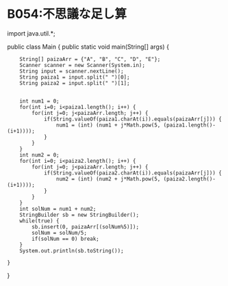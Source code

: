 # B054:不思議な足し算
import java.util.*;


public class Main {
    public static void main(String[] args) {

		String[] paizaArr = {"A", "B", "C", "D", "E"};
		Scanner scanner = new Scanner(System.in);
		String input = scanner.nextLine();
		String paiza1 = input.split(" ")[0];
		String paiza2 = input.split(" ")[1];
		
		
		int num1 = 0;
		for(int i=0; i<paiza1.length(); i++) {
			for(int j=0; j<paizaArr.length; j++) {
				if(String.valueOf(paiza1.charAt(i)).equals(paizaArr[j])) {
					num1 = (int) (num1 + j*Math.pow(5, (paiza1.length()-(i+1))));
				}
			}
		}
		int num2 = 0;
		for(int i=0; i<paiza2.length(); i++) {
			for(int j=0; j<paizaArr.length; j++) {
				if(String.valueOf(paiza2.charAt(i)).equals(paizaArr[j])) {
					num2 = (int) (num2 + j*Math.pow(5, (paiza2.length()-(i+1))));
				}
			}
		}
		int solNum = num1 + num2;
		StringBuilder sb = new StringBuilder();
		while(true) {
			sb.insert(0, paizaArr[(solNum%5)]);
			solNum = solNum/5;
			if(solNum == 0) break;
		}
		System.out.println(sb.toString());
		
	}
}
